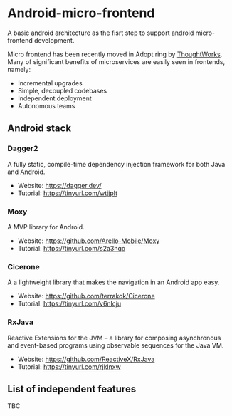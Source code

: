 # Android-micro-frontend
A basic android architecture as the fisrt step to support android micro-frontend development.

Micro frontend has been recently moved in Adopt ring by [ThoughtWorks](https://www.thoughtworks.com/radar/techniques/micro-frontends). 
Many of significant benefits of microservices are easily seen in frontends, namely:

* Incremental upgrades
* Simple, decoupled codebases
* Independent deployment
* Autonomous teams

## Android stack

### Dagger2
A fully static, compile-time dependency injection framework for both Java and Android.

* Website: https://dagger.dev/
* Tutorial: https://tinyurl.com/wtjjplt

### Moxy
A MVP library for Android.

* Website: https://github.com/Arello-Mobile/Moxy
* Tutorial: https://tinyurl.com/s2a3hqo

### Cicerone
A a lightweight library that makes the navigation in an Android app easy.

* Website: https://github.com/terrakok/Cicerone
* Tutorial: https://tinyurl.com/v6nlcju

### RxJava
Reactive Extensions for the JVM – a library for composing asynchronous and event-based programs using observable sequences for the Java VM.

* Website: https://github.com/ReactiveX/RxJava
* Tutorial: https://tinyurl.com/rjklnxw

## List of independent features

TBC
